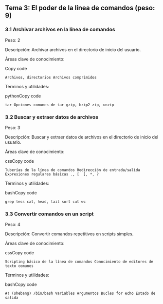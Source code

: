 Tema 3: El poder de la línea de comandos (peso: 9)
--------------------------------------------------

### 3.1 Archivar archivos en la línea de comandos

Peso: 2

Descripción: Archivar archivos en el directorio de inicio del usuario.

Áreas clave de conocimiento:

Copy code

`Archivos, directorios Archivos comprimidos`

Términos y utilidades:

pythonCopy code

`tar Opciones comunes de tar gzip, bzip2 zip, unzip`

### 3.2 Buscar y extraer datos de archivos

Peso: 3

Descripción: Buscar y extraer datos de archivos en el directorio de inicio del usuario.

Áreas clave de conocimiento:

cssCopy code

`Tuberías de la línea de comandos Redirección de entrada/salida Expresiones regulares básicas ., [  ], *, ?`

Términos y utilidades:

bashCopy code

`grep less cat, head, tail sort cut wc`

### 3.3 Convertir comandos en un script

Peso: 4

Descripción: Convertir comandos repetitivos en scripts simples.

Áreas clave de conocimiento:

cssCopy code

`Scripting básico de la línea de comandos Conocimiento de editores de texto comunes`

Términos y utilidades:

bashCopy code

`#! (shebang) /bin/bash Variables Argumentos Bucles for echo Estado de salida`